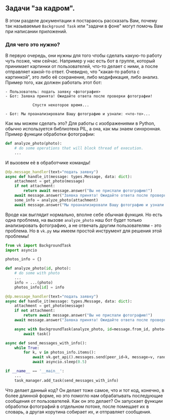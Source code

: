 ## Задачи "за кадром".
В этом разделе документации я постараюсь рассказать Вам, почему так называемые `Background Task` или "задачи в фоне" могут помочь Вам при написании приложений.

### Для чего это нужно?
В первую очередь, они нужны для того чтобы сделать какую-то работу чуть позже, чем сейчас.
Например у нас есть бот в группе, который принимает картинки от пользователей, что-то делает с ними, а после отправляет какой-то ответ.
Очевидно, что "какая-то работа с картинкой", это либо её сохранение, либо модификация, либо анализ.
Пример того, как должен работать этот бот:

```
- Пользователь: подать заявку <фотография>
- Бот: Заявка принята! Ожидайте ответа после проверки фотографии!

            Спустя некоторое время...

- Бот: Мы проанализировали Вашу фотографию и узнали: <что-то>...
```

Как мы можем сделать это? Для работы с изображениями в Python, обычно используется библиотека PIL, а она, как мы знаем синхронная.
Пример функции обработки фотографии:

```python
def analyze_photo(photo):
    # do some operations that will block thread of execution.
    ...

```

И вызовем её в обработчике команды!

```python
@dp.message_handler(text="подать заявку")
async def handle_it(message: types.Message, data: dict):
    attachment = get_photo(message)
    if not attachment:
        return await message.answer("Вы не прислали фотографию!")
    await message.answer("Заявка принята! Ожидайте ответа после проверки фотографии!")
    some_info = analyze_photo(attachment)
    await message.answer("Мы проанализировали Вашу фотографию и узнали: <что-то>...")
```

Вроде как выглядит нормально, вполне себе обычная функция. Но есть одна проблема, на вызове `analyze_photo` наш бот будет только анализировать фотографию, а не отвечать другим пользователям - это проблема.
Но в `vk.py` мы имеем простой инструмент для решения этой проблемы!

```python
from vk import BackgroundTask
import asyncio

photos_info = {}

def analyze_photo(id, photo):
    # do some with photo
    ...
    info = ...(photo)
    photos_info[id] = info

@dp.message_handler(text="подать заявку")
async def handle_it(message: types.Message, data: dict):
    attachment = get_photo(message)
    if not attachment:
        return await message.answer("Вы не прислали фотографию!")
    await message.answer("Заявка принята! Ожидайте ответа после проверки фотографии!")

    async with BackgroundTask(analyze_photo, id=message.from_id, photo=attachment) as task:
        await task()

async def send_messages_with_info():
    while True:
        for k, v in photos_info.items():
            await vk.get_api().messages.send(peer_id=k, message=v, random_id=0)
            await asyncio.sleep(0.5)

if __name__ == '__main__':
    ...
    task_manager.add_task(send_messages_with_info)
```
Что делает данный код? Он делает тоже самое, что и тот код, конечно, в более длинной форме, но это помогло нам обрабатывать последующие сообщения от пользователей.
Как он это делает? Он запускает функции обработки фотографий в отдельном потоке, после помещает их в словарь, а другая корутина собирает их, и отправляет сообщения.